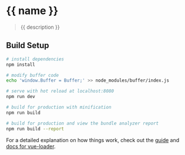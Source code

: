 # {{ name }}

> {{ description }}

## Build Setup

``` bash
# install dependencies
npm install

# modify buffer code
echo 'window.Buffer = Buffer;' >> node_modules/buffer/index.js

# serve with hot reload at localhost:8080
npm run dev

# build for production with minification
npm run build

# build for production and view the bundle analyzer report
npm run build --report
```

For a detailed explanation on how things work, check out the [guide](http://vuejs-templates.github.io/webpack/) and [docs for vue-loader](http://vuejs.github.io/vue-loader).
